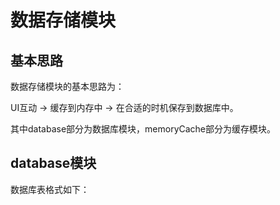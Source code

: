 # 数据存储模块

## 基本思路

数据存储模块的基本思路为：

UI互动 -> 缓存到内存中 -> 在合适的时机保存到数据库中。

其中database部分为数据库模块，memoryCache部分为缓存模块。

## database模块

数据库表格式如下：

